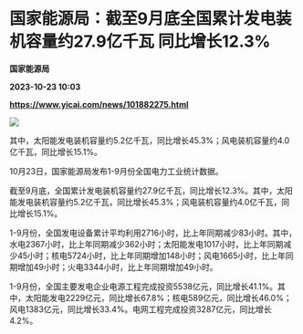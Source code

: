 # 国家能源局：截至9月底全国累计发电装机容量约27.9亿千瓦 同比增长12.3%
**国家能源局**

**2023-10-23 10:03**

**https://www.yicai.com/news/101882275.html**

![](https://imgcdn.yicai.com/uppics/slides/2023/10/e336c619d0930cbc8c7a0593bd3c86b0.jpg)

其中，太阳能发电装机容量约5.2亿千瓦，同比增长45.3%；风电装机容量约4.0亿千瓦，同比增长15.1%。

10月23日，国家能源局发布1-9月份全国电力工业统计数据。

截至9月底，全国累计发电装机容量约27.9亿千瓦，同比增长12.3%。其中，太阳能发电装机容量约5.2亿千瓦，同比增长45.3%；风电装机容量约4.0亿千瓦，同比增长15.1%。

1-9月份，全国发电设备累计平均利用2716小时，比上年同期减少83小时。其中，水电2367小时，比上年同期减少362小时；太阳能发电1017小时，比上年同期减少45小时；核电5724小时，比上年同期增加148小时；风电1665小时，比上年同期增加49小时；火电3344小时，比上年同期增加49小时。

1-9月份，全国主要发电企业电源工程完成投资5538亿元，同比增长41.1%。其中，太阳能发电2229亿元，同比增长67.8%；核电589亿元，同比增长46.0%；风电1383亿元，同比增长33.4%。电网工程完成投资3287亿元，同比增长4.2%。